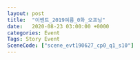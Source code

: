 ```yaml
---
layout: post
title:  "이벤트_2019여름_0화_오프닝"
date:   2020-08-23 03:00:00 +0000
categories: Event
Tags: Story Event
SceneCode: ["scene_evt190627_cp0_q1_s10"]
---
```


